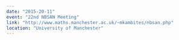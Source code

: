 ```yaml
---
date: "2015-20-11"
event: "22nd NBSAN Meeting"
link: "http://www.maths.manchester.ac.uk/~mkambites/nbsan.php"
location: "University of Manchester"
---
```

